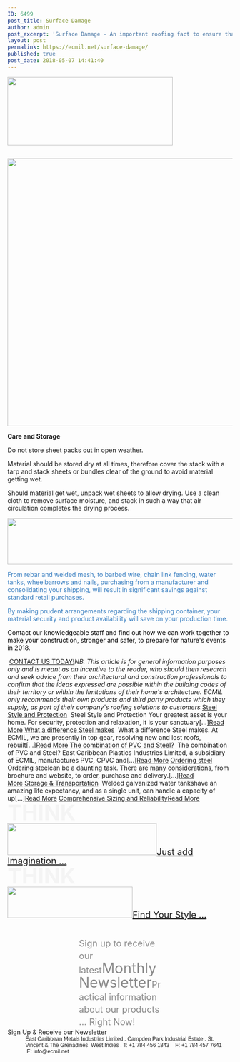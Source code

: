 ```yaml
---
ID: 6499
post_title: Surface Damage
author: admin
post_excerpt: 'Surface Damage - An important roofing fact to ensure that you maximise the life of your ECMIL COLORBOND® or ZINCALUME® Roof Sheeting.'
layout: post
permalink: https://ecmil.net/surface-damage/
published: true
post_date: 2018-05-07 14:41:40
---
```

<span class="tve_image_frame"><img class="tve_image" style="width: 370px;" src="http://ecmil.net/master/wp-content/uploads/2016/06/master41.png" alt="" width="370" height="153" /></span>
<h2 class="tve_menu_title tve_p_center"></h2>
<span class="tve_image_frame"><a href="http://ecmil.net/master/wp-content/uploads/2018/05/FACTS1.007.jpeg" rel=""><img class="tve_image wp-image-6484" title="FACTS1.007" src="//ecmil.net/master/wp-content/uploads/2018/05/FACTS1.007.jpeg" alt="" width="600" height="600" data-id="6484" /></a></span>
<p style="text-align: left;" data-css="tve-u-1633b2045ee"><strong>Care and Storage</strong></p>
Do not store sheet packs out in open weather.

Material should be stored dry at all times, therefore cover the stack with a tarp and stack sheets or bundles clear of the ground to avoid material getting wet.

Should material get wet, unpack wet sheets to allow drying. Use a clean cloth to remove surface moisture, and stack in such a way that air circulation completes the drying process.

<span class="tve_image_frame"><a href="http://ecmil.net/master/wp-content/uploads/2018/02/directtoyou.png" rel=""><img class="tve_image wp-image-6269" title="directtoyou" src="//ecmil.net/master/wp-content/uploads/2018/02/directtoyou.png" alt="" width="600" height="104" data-id="6269" /></a></span>
<p style="text-align: left;" data-css="tve-u-1633bcb893b"><span style="color: #337bbf;" data-css="tve-u-1633bd3a482">From rebar and welded mesh, to barbed wire, chain link fencing, water tanks, wheelbarrows and nails, purchasing from a manufacturer and consolidating your shipping, will result in significant savings against standard retail purchases.</span></p>
<p style="text-align: left;" data-css="tve-u-1623fc21c93"><span style="color: #337bbf;" data-css="tve-u-1633bd3aa7d">By making prudent arrangements regarding the shipping container, your material security and product availability will save on your production time.</span></p>
<p style="text-align: left;" data-css="tve-u-1623fc21c93"><span style="color: #000000;" data-css="tve-u-1633bd3a488">Contact our knowledgeable staff and find out how we can work together to make your construction, stronger and safer, to prepare for nature's events in 2018.</span></p>
 <a class="tve_btnLink" href="http://ecmil.net/form/"><span class="tve_btn_txt" data-tve-custom-colour="12490113">CONTACT US TODAY!</span></a><em>NB. This article is for general information purposes only and is meant as an incentive to the reader, who should then research and seek advice from their architectural and construction professionals to confirm that the ideas expressed are possible within the building codes of their territory or within the limitations of their home's architecture. ECMIL only recommends their own products and third party products which they supply, as part of their company's roofing solutions to customers.</em><a href="http://ecmil.net/steel-style-and-protection/">Steel Style and Protection</a>  Steel Style and Protection Your greatest asset is your home. For security, protection and relaxation, it is your sanctuary[...]<a href="http://ecmil.net/steel-style-and-protection/">Read More</a> <a href="http://ecmil.net/what-a-difference-steel-makes/">What a difference Steel makes</a>  What a difference Steel makes. At ECMIL, we are presently in top gear, ​resolving new and lost roofs, rebuilt[...]<a href="http://ecmil.net/what-a-difference-steel-makes/">Read More</a> <a href="http://ecmil.net/the-combination-of-pvc-and-steel/">The combination of PVC and Steel?</a>  The combination of PVC and Steel? East Caribbean Plastics Industries Limited, a subsidiary of ECMIL, manufactures PVC, CPVC and[...]<a href="http://ecmil.net/the-combination-of-pvc-and-steel/">Read More</a> <a href="http://ecmil.net/ordering-steel-construction-materials/">Ordering steel</a>  Ordering steel​can be a daunting task. There are many considerations, from brochure and website, to order, purchase and delivery.[...]<a href="http://ecmil.net/ordering-steel-construction-materials/">Read More</a> <a href="http://ecmil.net/storage-transportation/">Storage &amp; Transportation</a>  Welded galvanized water tankshave an amazing life expectancy, and as a single unit, can handle a capacity of up[...]<a href="http://ecmil.net/storage-transportation/">Read More</a> <a href="http://ecmil.net/comprehensive-sizing-and-reliability/">Comprehensive Sizing and Reliability</a><a href="http://ecmil.net/comprehensive-sizing-and-reliability/">Read More</a>
<h1 class="rft tve_p_center" style="font-size: 48px; line-height: 48px; margin-top: 0px !important; margin-bottom: 0px !important; color: #f4f4f4;" data-unit="px"><span class="tve_custom_font_size rft" style="font-size: 48px;">THINK</span></h1>
<span class="tve_image_frame"><img class="tve_image" style="width: 334px;" src="http://ecmil.net/master/wp-content/uploads/2016/05/z2.png" alt="" width="334" height="71" /></span><a class="tve_btnLink" style="font-size: 20px; line-height: 20px;" href="http://ecmil.net/zincalume"><span class="tve_btn_txt" data-tve-custom-colour="99313492">Just add Imagination ...</span></a>
<h1 class="rft tve_p_center" style="font-size: 48px; line-height: 48px; margin-top: 0px !important; margin-bottom: 0px !important; color: #f4f4f4;" data-unit="px"><span class="tve_custom_font_size rft" style="font-size: 48px;">THINK</span></h1>
<span class="tve_image_frame"><img class="tve_image" style="width: 280px;" src="http://ecmil.net/master/wp-content/uploads/2016/05/c.png" alt="" width="280" height="70" /></span><a class="tve_btnLink" style="font-size: 20px; line-height: 20px;" href="http://ecmil.net/ecmil-roofing/"><span class="tve_btn_txt" data-tve-custom-colour="75049421">Find Your Style ...</span></a>
<p class="tve_p_center" style="color: #898989; font-size: 20px; line-height: 28px; margin: 40px 160px 0px !important;" data-unit="px">Sign up to receive our latest<span class="tve_custom_font_size rft" style="font-size: 32px;"><span class="italic_text">Monthly Newsletter</span></span><span class="tve_custom_font_size rft" style="font-size: 32px;"><span class="italic_text"><span class="tve_custom_font_size" style="font-size: 20px;">Practical information about our products ... Right Now!</span></span></span></p>
Sign Up &amp; Receive our Newsletter
<p class="tve_p_center" style="margin: 0px 0px 0px 40px; border: none; padding: 0px; font-size: 12px; font-family: Arial, Helvetica, sans-serif;">East Caribbean Metals Industries Limited . Campden Park Industrial Estate . St. Vincent &amp; The Grenadines  West Indies . T: +1 784 456 1843    F: +1 784 457 7641    E: info@ecmil.net</p>